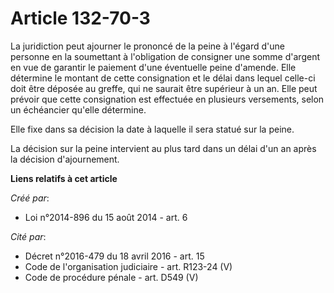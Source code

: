 # Article 132-70-3

La juridiction peut ajourner le prononcé de la peine à l'égard d'une personne en la soumettant à l'obligation de consigner
une somme d'argent en vue de garantir le paiement d'une éventuelle peine d'amende. Elle détermine le montant de cette
consignation et le délai dans lequel celle-ci doit être déposée au greffe, qui ne saurait être supérieur à un an. Elle peut
prévoir que cette consignation est effectuée en plusieurs versements, selon un échéancier qu'elle détermine. 

Elle fixe dans sa décision la date à laquelle il sera statué sur la peine. 

La décision sur la peine intervient au plus tard dans un délai d'un an après la décision d'ajournement.

**Liens relatifs à cet article**

_Créé par_:

  - Loi n°2014-896 du 15 août 2014 - art. 6

_Cité par_:

  - Décret n°2016-479 du 18 avril 2016 - art. 15
  - Code de l'organisation judiciaire - art. R123-24 (V)
  - Code de procédure pénale - art. D549 (V)
